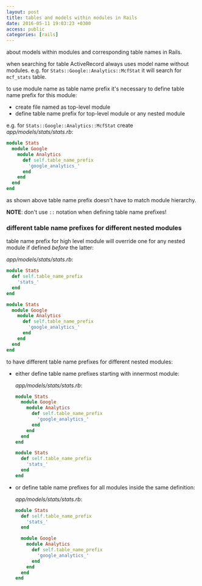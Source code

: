 ```yaml
---
layout: post
title: tables and models within modules in Rails
date: 2016-05-11 19:03:23 +0300
access: public
categories: [rails]
---
```


about models within modules and corresponding table names in Rails.

<!-- more -->

when searching for table ActiveRecord always uses model name without modules.
e.g. for `Stats::Google::Analytics::McfStat` it will search for `mcf_stats` table.

to use module name as table name prefix it's necessary to define
table name prefix for this module:

- create file named as top-level module
- define table name prefix for top-level module or any nested module

e.g. for `Stats::Google::Analytics::McfStat` create _app/models/stats/stats.rb_:

```ruby
module Stats
  module Google
    module Analytics
      def self.table_name_prefix
        'google_analytics_'
      end
    end
  end
end
```

as shown above table name prefix doesn't have to match module hierarchy.

**NOTE**: don't use `::` notation when defining table name prefixes!

### different table name prefixes for different nested modules

table name prefix for high level module will override one for
any nested module if defined *before* the latter:

_app/models/stats/stats.rb_:

```ruby
module Stats
  def self.table_name_prefix
    'stats_'
  end
end

module Stats
  module Google
    module Analytics
      def self.table_name_prefix
        'google_analytics_'
      end
    end
  end
end
```

to have different table name prefixes for different nested modules:

- either define table name prefixes starting with innermost module:

  _app/models/stats/stats.rb_:

  ```ruby
  module Stats
    module Google
      module Analytics
        def self.table_name_prefix
          'google_analytics_'
        end
      end
    end
  end

  module Stats
    def self.table_name_prefix
      'stats_'
    end
  end
  ```
- or define table name prefixes for all modules inside the same definition:

  _app/models/stats/stats.rb_:

  ```ruby
  module Stats
    def self.table_name_prefix
      'stats_'
    end

    module Google
      module Analytics
        def self.table_name_prefix
          'google_analytics_'
        end
      end
    end
  end
  ```
